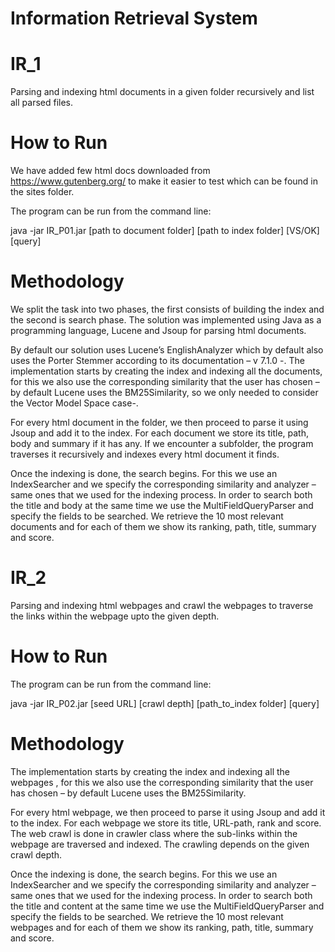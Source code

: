 # Information Retrieval System

# IR_1
Parsing and indexing html documents in a given folder recursively and list all parsed files.

# How to Run
We have added few html docs downloaded from https://www.gutenberg.org/ to make it easier to test which can be found in the sites folder.

The program can be run from the command line:

java -jar IR_P01.jar [path to document folder] [path to index folder] [VS/OK] [query]

# Methodology
We split the task into two phases, the first consists of building the index and the second is search phase.
The solution was implemented using Java as a programming language, Lucene and Jsoup for parsing html documents.

By default our solution uses Lucene’s EnglishAnalyzer which by default also uses the Porter Stemmer according to its documentation – v 7.1.0 -.
The implementation starts by creating the index and indexing all the documents, for this we also use the  corresponding similarity that the user has chosen – by default Lucene uses the BM25Similarity, so we only needed to consider the Vector Model Space case-.

For every html document in the folder, we then proceed to parse it using Jsoup and add it to the index. For each document we store its title, path, body and summary if it has any. If we encounter a subfolder, the program traverses it recursively and indexes every html document it finds.

Once the indexing is done, the search begins. For this we use an IndexSearcher and we specify the corresponding similarity and analyzer – same ones that we used for the indexing  process.
In order to search both the title and body at the same time we use the MultiFieldQueryParser and specify the fields to be searched. We retrieve the 10 most relevant documents and for each of them we show its ranking, path, title, summary and score.

# IR_2
Parsing and indexing html webpages and crawl the webpages to traverse the links within the webpage upto the given depth.

# How to Run
The program can be run from the command line:

java -jar IR_P02.jar [seed URL] [crawl depth] [path_to_index folder] [query]

# Methodology
The implementation starts by creating the index and indexing all the webpages , for this we also use the  corresponding similarity that the user has chosen – by default Lucene uses the BM25Similarity.

For every html webpage, we then proceed to parse it using Jsoup and add it to the index. For each webpage we store its title, URL-path, rank and score. The web crawl is done in crawler class where the sub-links within the webpage are traversed and indexed. The crawling depends on the given  crawl depth.

Once the indexing is done, the search begins. For this we use an IndexSearcher and we specify the corresponding similarity and analyzer – same ones that we used for the indexing  process.
In order to search both the title and content at the same time we use the MultiFieldQueryParser and specify the fields to be searched. We retrieve the 10 most relevant webpages and for each of them we show its ranking, path, title, summary and score.
